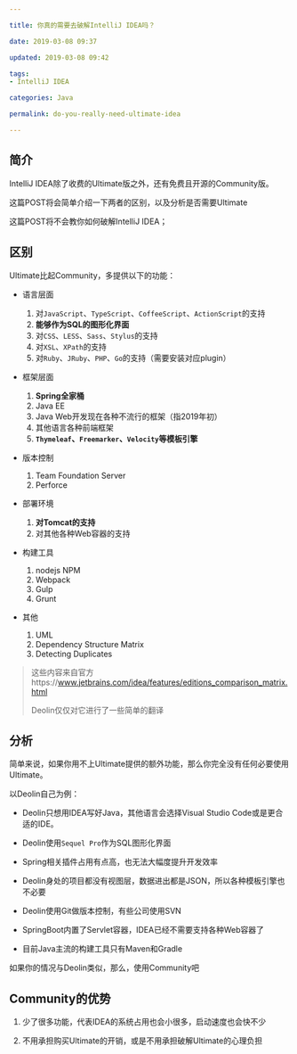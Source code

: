 ```yaml
---

title: 你真的需要去破解IntelliJ IDEA吗？

date: 2019-03-08 09:37

updated: 2019-03-08 09:42

tags:
- IntelliJ IDEA

categories: Java

permalink: do-you-really-need-ultimate-idea

---
```


## 简介

IntelliJ IDEA除了收费的Ultimate版之外，还有免费且开源的Community版。

这篇POST将会简单介绍一下两者的区别，以及分析是否需要Ultimate

这篇POST将不会教你如何破解IntelliJ IDEA；



## 区别

Ultimate比起Community，多提供以下的功能：

- 语言层面

    1. 对`JavaScript`、`TypeScript`、`CoffeeScript`、`ActionScript`的支持
    2. **能够作为SQL的图形化界面**
    3. 对`CSS`、`LESS`、`Sass`、`Stylus`的支持
    4. 对`XSL`、`XPath`的支持
    5. 对`Ruby`、`JRuby`、`PHP`、`Go`的支持（需要安装对应plugin）

    

- 框架层面
  1. **Spring全家桶**
  2. Java EE
  3. Java Web开发现在各种不流行的框架（指2019年初）
  4. 其他语言各种前端框架
  5. **`Thymeleaf`、`Freemarker`、`Velocity`等模板引擎**

  

- 版本控制

  1. Team Foundation Server
  2. Perforce

  

- 部署环境

  1. **对Tomcat的支持**
  2. 对其他各种Web容器的支持

  

- 构建工具

  1. nodejs NPM
  2. Webpack
  3. Gulp
  4. Grunt

  

- 其他
  1. UML
  2. Dependency Structure Matrix
  3. Detecting Duplicates



> 这些内容来自官方https://www.jetbrains.com/idea/features/editions_comparison_matrix.html
>
> Deolin仅仅对它进行了一些简单的翻译



## 分析

简单来说，如果你用不上Ultimate提供的额外功能，那么你完全没有任何必要使用Ultimate。

以Deolin自己为例：

- Deolin只想用IDEA写好Java，其他语言会选择Visual Studio Code或是更合适的IDE。

- Deolin使用`Sequel Pro`作为SQL图形化界面
- Spring相关插件占用有点高，也无法大幅度提升开发效率
- Deolin身处的项目都没有视图层，数据进出都是JSON，所以各种模板引擎也不必要
- Deolin使用Git做版本控制，有些公司使用SVN
- SpringBoot内置了Servlet容器，IDEA已经不需要支持各种Web容器了
- 目前Java主流的构建工具只有Maven和Gradle



如果你的情况与Deolin类似，那么，使用Community吧



## Community的优势

1. 少了很多功能，代表IDEA的系统占用也会小很多，启动速度也会快不少

2. 不用承担购买Ultimate的开销，或是不用承担破解Ultimate的心理负担

   

